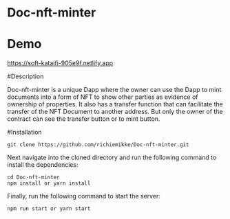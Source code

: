 # Doc-nft-minter

# Demo
https://soft-kataifi-905e9f.netlify.app

#Description

Doc-nft-minter is a unique Dapp where the owner can use the Dapp to mint documents into a form of NFT to show other parties as evidence of ownership of properties. It also has a transfer function that can facilitate the transfer of the NFT Document to another address. But only the owner of the contract can see the transfer button or to mint button.

#Installation
```
git clone https://github.com/richiemikke/Doc-nft-minter.git
```
Next navigate into the cloned directory and run the following command to install the dependencies:
```
cd Doc-nft-minter
npm install or yarn install
```
Finally, run the following command to start the server:
```
npm run start or yarn start
 ```

